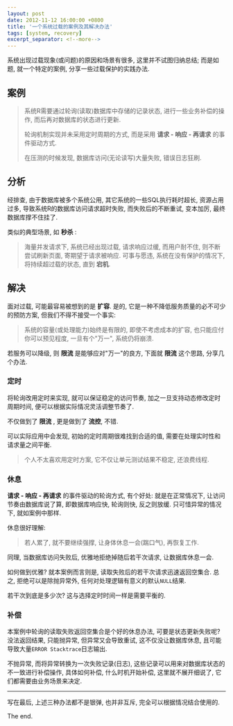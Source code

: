 ```yaml
---
layout: post
date: 2012-11-12 16:00:00 +0800
title: '一个系统过载的案例及其解决办法'
tags: [system, recovery]
excerpt_separator: <!--more-->
---
```


系统出现过载现象(或问题)的原因和场景有很多, 这里并不试图归纳总结; 而是如题, 就一个特定的案例, 分享一些过载保护的实践办法.

## 案例

> 系统R需要通过轮询(读取)数据库中存储的记录状态, 进行一些业务补偿的操作, 而后再对数据库的状态进行更新.
>
> 轮询机制实现并未采用定时周期的方式, 而是采用 **请求 - 响应 - 再请求** 的事件驱动方式.
>
> 在压测的时候发现, 数据库访问(无论读写)大量失败, 错误日志狂刷.

<!--more-->

## 分析

经排查, 由于数据库被多个系统公用, 其它系统的一些SQL执行耗时超长, 资源占用过多, 导致系统R的数据库访问请求超时失败, 而失败后的不断重试, 变本加厉, 最终数据库撑不住挂了.

类似的典型场景, 如 **秒杀** :

> 海量并发请求下, 系统已经出现过载, 请求响应过缓, 而用户耐不住, 则不断尝试刷新页面, 寄期望于请求被响应. 可事与愿违, 系统在没有保护的情况下, 将持续超过载的状态, 直到 **宕机**.

## 解决

面对过载, 可能最容易被想到的是 **扩容**. 是的, 它是一种不降低服务质量的必不可少的预防方案, 但我们不得不接受一个事实:

> 系统的容量(或处理能力)始终是有限的, 即使不考虑成本的扩容, 也只能应付你可以预见程度, 一旦有个"万一", 系统仍将崩溃.

若服务可以降级, 则 **限流** 是能够应对"万一"的良方, 下面就 **限流** 这个思路, 分享几个办法.

### 定时

将轮询改用定时来实现, 就可以保证稳定的访问节奏, 加之一旦支持动态修改定时周期时间, 便可以根据实际情况灵活调整节奏了.

不仅做到了 **限流** , 更是做到了 **流控**, 不错.

可以实际应用中会发现, 初始的定时周期很难找到合适的值, 需要在处理实时性和请求量之间平衡.

> 个人不太喜欢用定时方案, 它不仅让单元测试结果不稳定, 还浪费线程.

### 休息

**请求 - 响应 - 再请求** 的事件驱动的轮询方式, 有个好处: 就是在正常情况下, 让访问节奏由数据库说了算, 即数据库响应快, 轮询则快, 反之则放缓. 只可惜异常的情况下, 就如案例中那样.

休息很好理解:

> 若人累了, 就不要继续强撑, 让身体休息一会(踹口气), 再恢复工作.

同理, 当数据库访问失败后, 优雅地拒绝掉随后若干次请求, 让数据库休息一会.

如何做到优雅? 就本案例而言则是, 读取失败后的若干次请求迅速返回空集合. 总之, 拒绝可以是除抛异常外, 任何对处理逻辑有意义的默认`NULL`结果.

若干次到底是多少次? 这与选择定时时间一样是需要平衡的.

### 补偿

本案例中轮询的读取失败返回空集合是个好的休息办法, 可要是状态更新失败呢? 没法返回结果, 只能抛异常, 但异常又会导致重试, 这不仅没让数据库休息, 且可能导致大量`ERROR Stacktrace`日志输出.

不抛异常, 而将异常转换为一次失败记录(日志), 这些记录可以用来对数据库状态的不一致进行补偿操作, 具体如何补偿, 什么时机开始补偿, 这里就不展开细说了, 它们都需要由业务场景来决定.

---

写在最后, 上述三种办法都不是银弹, 也并非互斥, 完全可以根据情况结合使用的.

The end.
